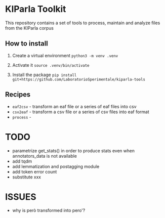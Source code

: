 # KIParla Toolkit

This repository contains a set of tools to process, maintain and analyze files from the KIParla corpus

## How to install

1. Create a virtual environment
   `python3 -m venv .venv`

2. Activate it
   `source .venv/bin/activate`

3. Install the package
   `pip install git+https://github.com/LaboratorioSperimentale/kiparla-tools`

## Recipes

* `eaf2csv` - transform an eaf file or a series of eaf files into csv
* `csv2eaf` - transform a csv file or a series of csv files into eaf format
* `process` -


# TODO
* parametrize get_stats() in order to produce stats even when annotators_data is not available
* add tqdm
* add lemmatization and postagging module
* add token error count
* substitute xxx

# ISSUES
* why is però transformed into pero'?